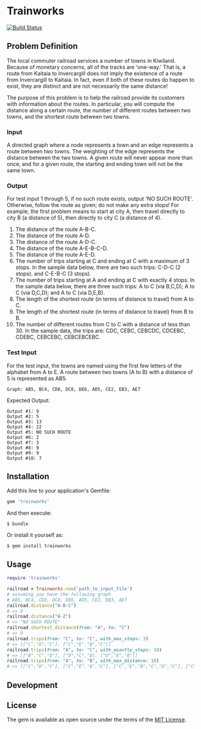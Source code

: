 # Trainworks
[![Build Status](https://semaphoreci.com/api/v1/projects/14ca60dd-4c8c-4c22-a419-b888d253491c/1073642/shields_badge.svg)](https://semaphoreci.com/andresilveirah/trainworks)

## Problem Definition

The local commuter railroad services a number of towns in Kiwiland.  Because of monetary concerns, all of the tracks are 'one-way.'  That is, a route from Kaitaia to Invercargill does not imply the existence of a route from Invercargill to Kaitaia.  In fact, even if both of these routes do happen to exist, they are distinct and are not necessarily the same distance!
 
The purpose of this problem is to help the railroad provide its customers with information about the routes.  In particular, you will compute the distance along a certain route, the number of different routes between two towns, and the shortest route between two towns.
 
### Input
A directed graph where a node represents a town and an edge represents a route between two towns.  The weighting of the edge represents the distance between the two towns.  A given route will never appear more than once, and for a given route, the starting and ending town will not be the same town.
 
### Output

For test input 1 through 5, if no such route exists, output 'NO SUCH ROUTE'.  Otherwise, follow the route as given; do not make any extra stops!  For example, the first problem means to start at city A, then travel directly to city B (a distance of 5), then directly to city C (a distance of 4).

1. The distance of the route A-B-C.
2. The distance of the route A-D.
3. The distance of the route A-D-C.
4. The distance of the route A-E-B-C-D.
5. The distance of the route A-E-D.
6. The number of trips starting at C and ending at C with a maximum of 3 stops.  In the sample data below, there are two such trips: C-D-C (2 stops). and C-E-B-C (3 stops).
7. The number of trips starting at A and ending at C with exactly 4 stops.  In the sample data below, there are three such trips: A to C (via B,C,D); A to C (via D,C,D); and A to C (via D,E,B).
8. The length of the shortest route (in terms of distance to travel) from A to C.
9. The length of the shortest route (in terms of distance to travel) from B to B.
10. The number of different routes from C to C with a distance of less than 30.  In the sample data, the trips are: CDC, CEBC, CEBCDC, CDCEBC, CDEBC, CEBCEBC, CEBCEBCEBC.
 
### Test Input

For the test input, the towns are named using the first few letters of the alphabet from A to E. A route between two towns (A to B) with a distance of 5 is represented as AB5.

    Graph: AB5, BC4, CD8, DC8, DE6, AD5, CE2, EB3, AE7

Expected Output:

```
Output #1: 9
Output #2: 5
Output #3: 13
Output #4: 22
Output #5: NO SUCH ROUTE
Output #6: 2
Output #7: 3
Output #8: 9
Output #9: 9
Output #10: 7
```

## Installation

Add this line to your application's Gemfile:

```ruby
gem 'trainworks'
```

And then execute:

    $ bundle

Or install it yourself as:

    $ gem install trainworks

## Usage

```ruby
require 'trainworks'

railroad = Trainworks.new('path_to_input_file')
# assuming you have the following graph
# AB5, BC4, CD8, DC8, DE6, AD5, CE2, EB3, AE7
railroad.distance("A-B-C")
# => 9
railroad.distance("A-Z")
# => "NO SUCH ROUTE"
railroad.shortest_distance(from: "A", to: "C")
# => 9
railroad.trips(from: "C", to: "C", with_max_stops: 3)
# => [["C","D","C"], ["C","E","B","C"]]
railroad.trips(from: "A", to: "C", with_exactly_stops: 10)
# => [["B","C","D"], ["D","C","D], ["D","E","B"]]
railroad.trips(from: "A", to: "B", with_max_distance: 10)
# => [["C","D","C"], ["C","E","B","C"], ["C","E","B","C","D","C"], ["C","D","C","E","B","C"], ["C","D","E","B","C"], ["C","E","B","C","E","B","C"], ["C","E","B","C","E","B","C","E","B","C"]]
```

## Development


## License

The gem is available as open source under the terms of the [MIT License](http://opensource.org/licenses/MIT).
